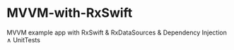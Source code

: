 # MVVM-with-RxSwift
MVVM example app with RxSwift &amp; RxDataSources &amp; Dependency Injection &and; UnitTests
